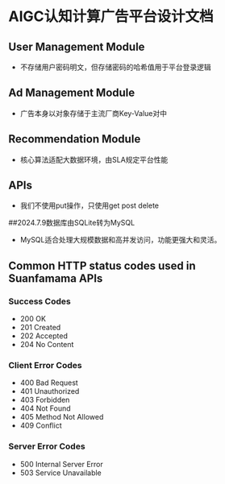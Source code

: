 # AIGC认知计算广告平台设计文档
## User Management Module
* 不存储用户密码明文，但存储密码的哈希值用于平台登录逻辑

## Ad Management Module
* 广告本身以对象存储于主流厂商Key-Value对中

## Recommendation Module
* 核心算法适配大数据环境，由SLA规定平台性能

## APIs
* 我们不使用put操作，只使用get post delete

##2024.7.9数据库由SQLite转为MySQL
* MySQL适合处理大规模数据和高并发访问，功能更强大和灵活。

## Common HTTP status codes used in Suanfamama APIs
### Success Codes
* 200 OK
* 201 Created
* 202 Accepted
* 204 No Content
### Client Error Codes
* 400 Bad Request
* 401 Unauthorized
* 403 Forbidden
* 404 Not Found
* 405 Method Not Allowed
* 409 Conflict
### Server Error Codes
* 500 Internal Server Error
* 503 Service Unavailable
